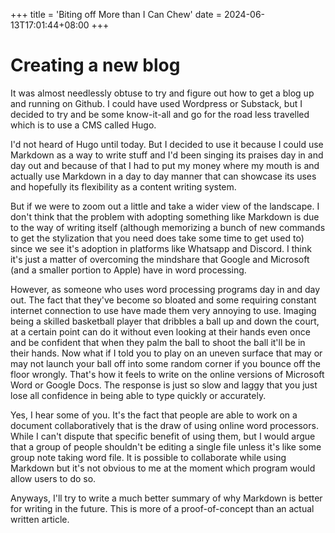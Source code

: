 +++
title = 'Biting off More than I Can Chew'
date = 2024-06-13T17:01:44+08:00
+++

# Creating a new blog

It was almost needlessly obtuse to try and figure out how to get a blog up and running on Github. I could have used Wordpress or Substack, but I decided to try and be some know-it-all and go for the road less travelled which is to use a CMS called Hugo.

I'd not heard of Hugo until today. But I decided to use it because I could use Markdown as a way to write stuff and I'd been singing its praises day in and day out and because of that I had to put my money where my mouth is and actually use Markdown in a day to day manner that can showcase its uses and hopefully its flexibility as a content writing system.

But if we were to zoom out a little and take a wider view of the landscape. I don't think that the problem with adopting something like Markdown is due to the way of writing itself (although memorizing a bunch of new commands to get the stylization that you need does take some time to get used to) since we see it's adoption in platforms like Whatsapp and Discord. I think it's just a matter of overcoming the mindshare that Google and Microsoft (and a smaller portion to Apple) have in word processing.

However, as someone who uses word processing programs day in and day out. The fact that they've become so bloated and some requiring constant internet connection to use have made them very annoying to use. Imaging being a skilled basketball player that dribbles a ball up and down the court, at a certain point can do it without even looking at their hands even once and be confident that when they palm the ball to shoot the ball it'll be in their hands. Now what if I told you to play on an uneven surface that may or may not launch your ball off into some random corner if you bounce off the floor wrongly. That's how it feels to write on the online versions of Microsoft Word or Google Docs. The response is just so slow and laggy that you just lose all confidence in being able to type quickly or accurately.

Yes, I hear some of you. It's the fact that people are able to work on a document collaboratively that is the draw of using online word processors. While I can't dispute that specific benefit of using them, but I would argue that a group of people shouldn't be editing a single file unless it's like some group note taking word file. It is possible to collaborate while using Markdown but it's not obvious to me at the moment which program would allow users to do so.

Anyways, I'll try to write a much better summary of why Markdown is better for writing in the future. This is more of a proof-of-concept than an actual written article.